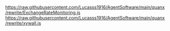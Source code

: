 https://raw.githubusercontent.com/Lucasss1916/AgentSoftware/main/quanx/rewrite/ExchangeRateMonitoring.js
https://raw.githubusercontent.com/Lucasss1916/AgentSoftware/main/quanx/rewrite/xywall.js
